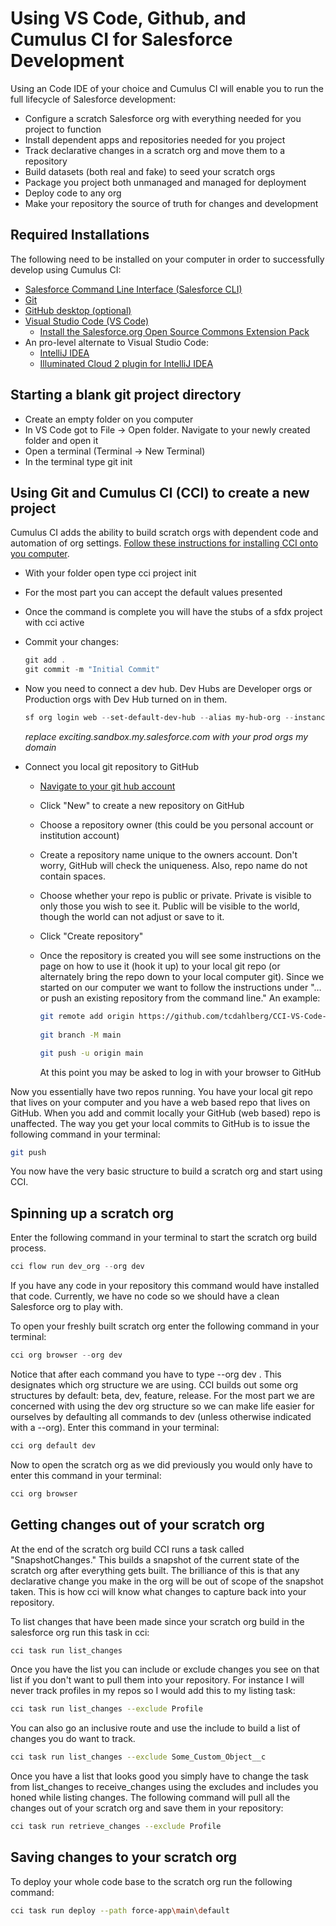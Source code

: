 # Using VS Code, Github, and Cumulus CI for Salesforce Development

Using an Code IDE of your choice and Cumulus CI will enable you to run the full lifecycle of Salesforce development:

- Configure a scratch Salesforce org with everything needed for you project to function
- Install dependent apps and repositories needed for you project
- Track declarative changes in a scratch org and move them to a repository
- Build datasets (both real and fake) to seed your scratch orgs
- Package you project both unmanaged and managed for deployment
- Deploy code to any org
- Make your repository the source of truth for changes and development

## Required Installations

The following need to be installed on your computer in order to successfully develop using Cumulus CI:

- [Salesforce Command Line Interface (Salesforce CLI)](https://developer.salesforce.com/tools/salesforcecli)
- [Git](https://git-scm.com/)
- [GitHub desktop (optional)](https://desktop.github.com/download/)
- [Visual Studio Code (VS Code)](https://code.visualstudio.com/)
  - [Install the Salesforce.org Open Source Commons Extension Pack](https://marketplace.visualstudio.com/items?itemName=SalesforceOrgOpenSourceCommons.open-source-commons)
- An pro-level alternate to Visual Studio Code:
  - [IntelliJ IDEA](https://www.jetbrains.com/idea/)
  - [Illuminated Cloud 2 plugin for IntelliJ IDEA](https://plugins.jetbrains.com/plugin/10253-illuminated-cloud-2)


## Starting a blank git project directory

- Create an empty folder on you computer
- In VS Code got to File -> Open folder. Navigate to your newly created folder and open it
- Open a terminal (Terminal -> New Terminal)
- In the terminal type git init

## Using Git and Cumulus CI (CCI) to create a new project

Cumulus CI adds the ability to build scratch orgs with dependent code and automation of org settings. [Follow these instructions for installing CCI onto you computer](https://cumulusci.readthedocs.io/en/latest/get-started.html).

- With your folder open type cci project init
- For the most part you can accept the default values presented
- Once the command is complete you will have the stubs of a sfdx project with cci active
- Commit your changes:

    ```PowerShell
    git add .
    git commit -m "Initial Commit"
    ```

- Now you need to connect a dev hub. Dev Hubs are Developer orgs or Production orgs with Dev Hub turned on in them.

    ```PowerShell
    sf org login web --set-default-dev-hub --alias my-hub-org --instance-url https://exciting.sandbox.my.salesforce.com
    ```

    *replace exciting.sandbox.my.salesforce.com with your prod orgs my domain*

- Connect you local git repository to GitHub
  - [Navigate to your git hub account](https://github.com)
  - Click "New" to create a new repository on GitHub
  - Choose a repository owner (this could be you personal account or institution account)
  - Create a repository name unique to the owners account. Don't worry, GitHub will check the uniqueness. Also, repo name do not contain spaces.
  - Choose whether your repo is public or private. Private is visible to only those you wish to see it. Public will be visible to the world, though the world can not adjust or save to it.
  - Click "Create repository"
  - Once the repository is created you will see some instructions on the page on how to use it (hook it up) to your local git repo (or alternately bring the repo down to your local computer git). Since we started on our computer we want to follow the instructions under "…or push an existing repository from the command line." An example:
  
    ```bash
    git remote add origin https://github.com/tcdahlberg/CCI-VS-Code-Demo.git
        
    git branch -M main

    git push -u origin main
    ```

    At this point you may be asked to log in with your browser to GitHub

Now you essentially have two repos running. You have your local git repo that lives on your computer and you have a web based repo that lives on GitHub. When you add and commit locally your GitHub (web based) repo is unaffected. The way you get your local commits to GitHub is to issue the following command in your terminal:

```bash
git push
```

You now have the very basic structure to build a scratch org and start using CCI.

## Spinning up a scratch org

Enter the following command in your terminal to start the scratch org build process.

```PowerShell
cci flow run dev_org --org dev
```

If you have any code in your repository this command would have installed that code. Currently, we have no code so we should have a clean Salesforce org to play with.

To open your freshly built scratch org enter the following command in your terminal:

```PowerShell
cci org browser --org dev
```

Notice that after each command you have to type --org dev . This designates which org structure we are using. CCI builds out some org structures by default: beta, dev, feature, release. For the most part we are concerned with using the dev org structure so we can make life easier for ourselves by defaulting all commands to dev (unless otherwise indicated with a --org). Enter this command in your terminal:

```PowerShell
cci org default dev
```

Now to open the scratch org as we did previously you would only have to enter this command in your terminal:

```PowerShell
cci org browser
```

## Getting changes out of your scratch org

At the end of the scratch org build CCI runs a task called "SnapshotChanges." This builds a snapshot of the current state of the scratch org after everything gets built. The brilliance of this is that any declarative change you make in the org will be out of scope of the snapshot taken. This is how cci will know what changes to capture back into your repository.

To list changes that have been made since your scratch org build in the salesforce org run this task in cci:

```bash
cci task run list_changes
```

Once you have the list you can include or exclude changes you see on that list if you don't want to pull them into your repository. For instance I will never track profiles in my repos so I would add this to my listing task:

```bash
cci task run list_changes --exclude Profile
```

You can also go an inclusive route and use the include to build a list of changes you do want to track.

```bash
cci task run list_changes --exclude Some_Custom_Object__c
```

Once you have a list that looks good you simply have to change the task from list_changes to receive_changes using the excludes and includes you honed while listing changes. The following command will pull all the changes out of your scratch org and save them in your repository:

```bash
cci task run retrieve_changes --exclude Profile
```

## Saving changes to your scratch org

To deploy your whole code base to the scratch org run the following command:

```bash
cci task run deploy --path force-app\main\default
```

